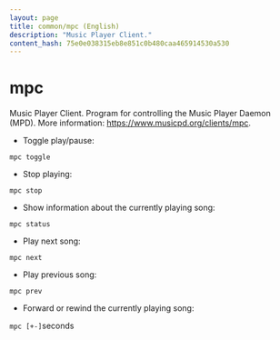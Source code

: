 ```yaml
---
layout: page
title: common/mpc (English)
description: "Music Player Client."
content_hash: 75e0e038315eb8e851c0b480caa465914530a530
---
```

# mpc

Music Player Client.
Program for controlling the Music Player Daemon (MPD).
More information: <https://www.musicpd.org/clients/mpc>.

- Toggle play/pause:

`mpc toggle`

- Stop playing:

`mpc stop`

- Show information about the currently playing song:

`mpc status`

- Play next song:

`mpc next`

- Play previous song:

`mpc prev`

- Forward or rewind the currently playing song:

`mpc [+-]`<span class="tldr-var badge badge-pill bg-dark-lm bg-white-dm text-white-lm text-dark-dm font-weight-bold">seconds</span>
